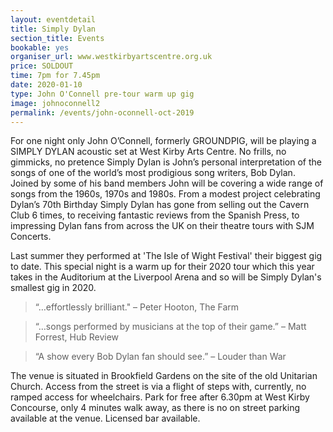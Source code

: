 ```yaml
---
layout: eventdetail
title: Simply Dylan
section_title: Events
bookable: yes
organiser_url: www.westkirbyartscentre.org.uk
price: SOLDOUT
time: 7pm for 7.45pm
date: 2020-01-10
type: John O'Connell pre-tour warm up gig
image: johnoconnell2
permalink: /events/john-oconnell-oct-2019
---
```


For one night only John O’Connell, formerly GROUNDPIG, will be playing a SIMPLY DYLAN acoustic set at West Kirby Arts Centre. No frills, no gimmicks, no pretence Simply Dylan is John’s personal interpretation of the songs of one of the world’s most prodigious song writers, Bob Dylan. Joined by some of his band members John will be covering a wide range of songs from the 1960s, 1970s and 1980s. From a modest project celebrating Dylan’s 70th Birthday Simply Dylan has gone from selling out the Cavern Club 6 times, to receiving fantastic reviews from the Spanish Press, to impressing Dylan fans from across the UK on their theatre tours with SJM Concerts.

Last summer they performed at 'The Isle of Wight Festival' their biggest gig to date.
This special night is a warm up for their 2020 tour which this year takes in the Auditorium
at the Liverpool Arena and so will be Simply Dylan's smallest gig in 2020.

> “…effortlessly brilliant." – Peter Hooton, The Farm

> “…songs performed by musicians at the top of their game.” – Matt Forrest, Hub Review

> “A show every Bob Dylan fan should see.” – Louder than War


The venue is situated in Brookfield Gardens on the site of the old Unitarian Church. Access from the street is via a flight of steps with, currently, no ramped access for wheelchairs. Park for free after 6.30pm at West Kirby Concourse, only 4 minutes walk away, as there is no on street parking available at the venue. Licensed bar available.
